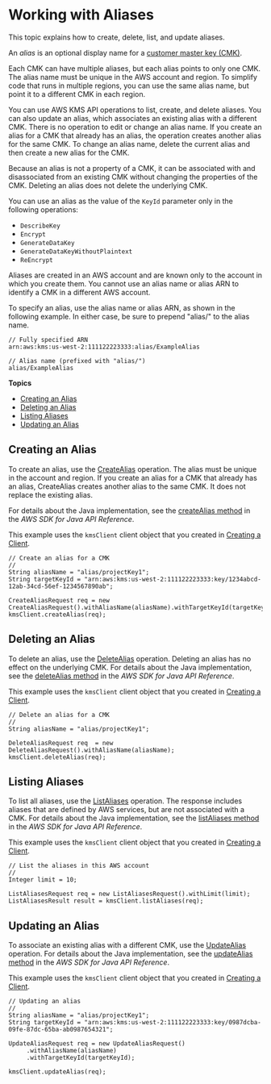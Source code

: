 # Working with Aliases<a name="programming-aliases"></a>

This topic explains how to create, delete, list, and update aliases\.

An *alias* is an optional display name for a [customer master key \(CMK\)](concepts.md#master_keys)\. 

Each CMK can have multiple aliases, but each alias points to only one CMK\. The alias name must be unique in the AWS account and region\. To simplify code that runs in multiple regions, you can use the same alias name, but point it to a different CMK in each region\. 

You can use AWS KMS API operations to list, create, and delete aliases\. You can also update an alias, which associates an existing alias with a different CMK\. There is no operation to edit or change an alias name\. If you create an alias for a CMK that already has an alias, the operation creates another alias for the same CMK\. To change an alias name, delete the current alias and then create a new alias for the CMK\.

Because an alias is not a property of a CMK, it can be associated with and disassociated from an existing CMK without changing the properties of the CMK\. Deleting an alias does not delete the underlying CMK\.

You can use an alias as the value of the `KeyId` parameter only in the following operations:
+ `DescribeKey`
+ `Encrypt`
+ `GenerateDataKey`
+ `GenerateDataKeyWithoutPlaintext`
+ `ReEncrypt`

Aliases are created in an AWS account and are known only to the account in which you create them\. You cannot use an alias name or alias ARN to identify a CMK in a different AWS account\.

To specify an alias, use the alias name or alias ARN, as shown in the following example\. In either case, be sure to prepend "alias/" to the alias name\.

```
// Fully specified ARN
arn:aws:kms:us-west-2:111122223333:alias/ExampleAlias
    
// Alias name (prefixed with "alias/")
alias/ExampleAlias
```

**Topics**
+ [Creating an Alias](#create-alias)
+ [Deleting an Alias](#delete-alias)
+ [Listing Aliases](#list-aliases)
+ [Updating an Alias](#update-alias)

## Creating an Alias<a name="create-alias"></a>

To create an alias, use the [CreateAlias](http://docs.aws.amazon.com/kms/latest/APIReference/API_CreateAlias.html) operation\. The alias must be unique in the account and region\. If you create an alias for a CMK that already has an alias, CreateAlias creates another alias to the same CMK\. It does not replace the existing alias\.

For details about the Java implementation, see the [createAlias method](http://docs.aws.amazon.com/AWSJavaSDK/latest/javadoc/com/amazonaws/services/kms/AWSKMSClient.html#createAlias-com.amazonaws.services.kms.model.CreateAliasRequest-) in the *AWS SDK for Java API Reference*\.

This example uses the `kmsClient` client object that you created in [Creating a Client](programming-client.md)\.

```
// Create an alias for a CMK
//
String aliasName = "alias/projectKey1";
String targetKeyId = "arn:aws:kms:us-west-2:111122223333:key/1234abcd-12ab-34cd-56ef-1234567890ab";

CreateAliasRequest req = new CreateAliasRequest().withAliasName(aliasName).withTargetKeyId(targetKeyId);
kmsClient.createAlias(req);
```

## Deleting an Alias<a name="delete-alias"></a>

To delete an alias, use the [DeleteAlias](http://docs.aws.amazon.com/kms/latest/APIReference/API_DeleteAlias.html) operation\. Deleting an alias has no effect on the underlying CMK\. For details about the Java implementation, see the [deleteAlias method](http://docs.aws.amazon.com/AWSJavaSDK/latest/javadoc/com/amazonaws/services/kms/AWSKMSClient.html#deleteAlias-com.amazonaws.services.kms.model.DeleteAliasRequest-) in the *AWS SDK for Java API Reference*\.

This example uses the `kmsClient` client object that you created in [Creating a Client](programming-client.md)\.

```
// Delete an alias for a CMK
//
String aliasName = "alias/projectKey1";

DeleteAliasRequest req  = new DeleteAliasRequest().withAliasName(aliasName);
kmsClient.deleteAlias(req);
```

## Listing Aliases<a name="list-aliases"></a>

To list all aliases, use the [ListAliases](http://docs.aws.amazon.com/kms/latest/APIReference/API_ListAliases.html) operation\. The response includes aliases that are defined by AWS services, but are not associated with a CMK\. For details about the Java implementation, see the [listAliases method](http://docs.aws.amazon.com/AWSJavaSDK/latest/javadoc/com/amazonaws/services/kms/AWSKMSClient.html#listAliases-com.amazonaws.services.kms.model.ListAliasesRequest-) in the *AWS SDK for Java API Reference*\.

This example uses the `kmsClient` client object that you created in [Creating a Client](programming-client.md)\.

```
// List the aliases in this AWS account
//
Integer limit = 10;

ListAliasesRequest req = new ListAliasesRequest().withLimit(limit);
ListAliasesResult result = kmsClient.listAliases(req);
```

## Updating an Alias<a name="update-alias"></a>

To associate an existing alias with a different CMK, use the [UpdateAlias](http://docs.aws.amazon.com/kms/latest/APIReference/API_UpdateAlias.html) operation\. For details about the Java implementation, see the [updateAlias method](http://docs.aws.amazon.com/AWSJavaSDK/latest/javadoc/com/amazonaws/services/kms/AWSKMSClient.html#updateAlias-com.amazonaws.services.kms.model.UpdateAliasRequest-) in the *AWS SDK for Java API Reference*\.

This example uses the `kmsClient` client object that you created in [Creating a Client](programming-client.md)\.

```
// Updating an alias
//
String aliasName = "alias/projectKey1";
String targetKeyId = "arn:aws:kms:us-west-2:111122223333:key/0987dcba-09fe-87dc-65ba-ab0987654321";

UpdateAliasRequest req = new UpdateAliasRequest()
     .withAliasName(aliasName)
     .withTargetKeyId(targetKeyId);
     
kmsClient.updateAlias(req);
```